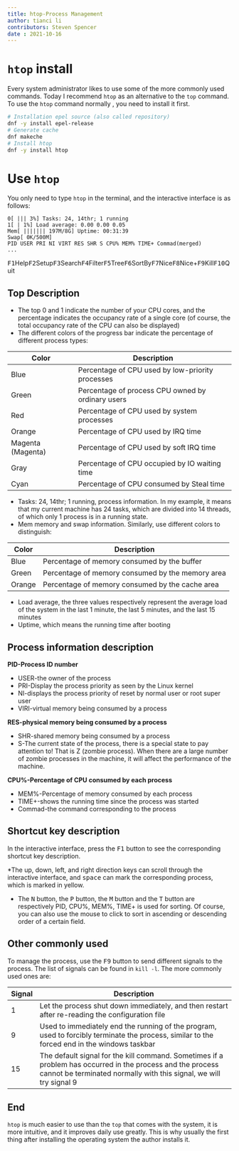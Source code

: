 ```yaml
---
title: htop-Process Management
author: tianci li
contributors: Steven Spencer
date : 2021-10-16
---
```


#  `htop` install
Every system administrator likes to use some of the more commonly used commands. Today I recommend `htop` as an alternative to the `top` command. To use the `htop` command normally , you need to install it first.
``` bash
# Installation epel source (also called repository)
dnf -y install epel-release
# Generate cache
dnf makeche
# Install htop
dnf -y install htop
```
#  Use `htop`
You only need to type `htop` in the terminal, and the interactive interface is as follows:
```
0[ ||| 3%] Tasks: 24, 14thr; 1 running
1[ | 1%] Load average: 0.00 0.00 0.05
Mem[ ||||||| 197M/8G] Uptime: 00:31:39
Swap[ 0K/500M]
PID USER PRI NI VIRT RES SHR S CPU% MEM% TIME+ Commad(merged)
...
```
<kbd>F1</kbd>Help<kbd>F2</kbd>Setup<kbd>F3</kbd>Search<kbd>F4</kbd>Filter<kbd>F5</kbd>Tree<kbd>F6</kbd>SortBy<kbd>F7</kbd>Nice<kbd>F8</kbd>Nice+<kbd>F9</kbd>Kill<kbd>F10</kbd>Quit

##  Top Description

* The top 0 and 1 indicate the number of your CPU cores, and the percentage indicates the occupancy rate of a single core (of course, the total occupancy rate of the CPU can also be displayed)
* The different colors of the progress bar indicate the percentage of different process types:

 | Color | Description |
 | ---------| ------------|
 | Blue | Percentage of CPU used by low-priority processes |
 | Green | Percentage of process CPU owned by ordinary users |
 | Red | Percentage of CPU used by system processes |
 | Orange | Percentage of CPU used by IRQ time |
 | Magenta (Magenta) | Percentage of CPU used by soft IRQ time |
 | Gray | Percentage of CPU occupied by IO waiting time |
 | Cyan | Percentage of CPU consumed by Steal time |

* Tasks: 24, 14thr; 1 running, process information. In my example, it means that my current machine has 24 tasks, which are divided into 14 threads, of which only 1 process is in a running state.
* Mem memory and swap information. Similarly, use different colors to distinguish:

 | Color|Description|
 |----|----|
 |Blue|Percentage of memory consumed by the buffer |
 |Green|Percentage of memory consumed by the memory area|
 |Orange|Percentage of memory consumed by the cache area|

* Load average, the three values ​​respectively represent the average load of the system in the last 1 minute, the last 5 minutes, and the last 15 minutes
* Uptime, which means the running time after booting

##  Process information description

**PID-Process ID number**

* USER-the owner of the process
* PRI-Display the process priority as seen by the Linux kernel
* NI-displays the process priority of reset by normal user or root super user
* VIRI-virtual memory being consumed by a process

**RES-physical memory being consumed by a process**

* SHR-shared memory being consumed by a process
* S-The current state of the process, there is a special state to pay attention to! That is Z (zombie process). When there are a large number of zombie processes in the machine, it will affect the performance of the machine.

**CPU%-Percentage of CPU consumed by each process**

* MEM%-Percentage of memory consumed by each process
* TIME+-shows the running time since the process was started
* Commad-the command corresponding to the process

##  Shortcut key description
In the interactive interface, press the <kbd>F1</kbd> button to see the corresponding shortcut key description.

*The up, down, left, and right direction keys can scroll through the interactive interface, and <kbd>space</kbd> can mark the corresponding process, which is marked in yellow.
* The <kbd>N</kbd> button, the <kbd>P</kbd> button, the <kbd>M</kbd> button and the <kbd>T</kbd> button are respectively PID, CPU%, MEM%, TIME+ is used for sorting. Of course, you can also use the mouse to click to sort in ascending or descending order of a certain field.

##  Other commonly used
To manage the process, use the <kbd>F9</kbd> button to send different signals to the process. The list of signals can be found in `kill -l`. The more commonly used ones are:

| Signal | Description |
|---|---|
|1 | Let the process shut down immediately, and then restart after re-reading the configuration file |
|9 | Used to immediately end the running of the program, used to forcibly terminate the process, similar to the forced end in the windows taskbar |
|15 | The default signal for the kill command. Sometimes if a problem has occurred in the process and the process cannot be terminated normally with this signal, we will try signal 9 |

##  End
`htop` is much easier to use than the `top` that comes with the system, it is more intuitive, and it improves daily use greatly. This is why usually the first thing after installing the operating system the author installs it.

